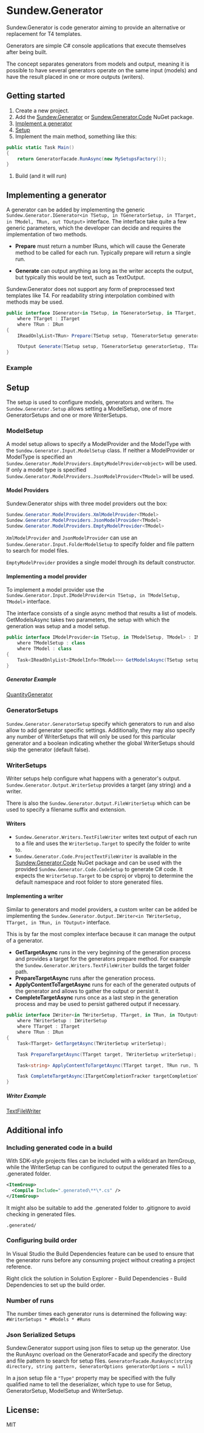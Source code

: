# Sundew.Generator

Sundew.Generator is code generator aiming to provide an alternative or replacement for T4 templates.

Generators are simple C# console applications that execute themselves after being built.

The concept separates generators from models and output, meaning it is possible to have several generators operate on the same input (models) and have the result placed in one or more outputs (writers).

## **Getting started**

1. Create a new project.
1. Add the [Sundew.Generator](https://www.nuget.org/packages/Sundew.Generator/) or [Sundew.Generator.Code](https://www.nuget.org/packages/Sundew.Generator.Code/) NuGet package.
1. [Implement a generator](#implement_a_generator)
1. [Setup](#setup)
1. Implement the main method, something like this:

```csharp
public static Task Main()
{
    return GeneratorFacade.RunAsync(new MySetupsFactory());
}
```

1. Build (and it will run)

## <a id="implement_a_generator"></a>**Implementing a generator**

A generator can be added by implementing the generic ```Sundew.Generator.IGenerator<in TSetup, in TGeneratorSetup, in TTarget, in TModel, TRun, out TOutput>``` interface.
The interface take quite a few generic parameters, which the developer can decide and requires the implementation of two methods.

* **Prepare** must return a number IRuns, which will cause the Generate method to be called for each run. Typically prepare will return a single run.

* **Generate** can output anything as long as the writer accepts the output, but typically this would be text, such as TextOutput.

Sundew.Generator does not support any form of preprocessed text templates like T4. For readability string interpolation combined with methods may be used.

```csharp
public interface IGenerator<in TSetup, in TGeneratorSetup, in TTarget, in TModel, TRun, out TOutput> : IGenerator
    where TTarget : ITarget
    where TRun : IRun
{
    IReadOnlyList<TRun> Prepare(TSetup setup, TGeneratorSetup generatorSetup, TTarget target, TModel model, string modelPath);

    TOutput Generate(TSetup setup, TGeneratorSetup generatorSetup, TTarget target, TModel model, TRun run, long index);
}
```

### **Example**

## <a id="setup"></a>**Setup**

The setup is used to configure models, generators and writers.
```The Sundew.Generator.Setup``` allows setting a ModelSetup, one of more GeneratorSetups and one or more WriterSetups.

### **ModelSetup**

A model setup allows to specify a ModelProvider and the ModelType with the ```Sundew.Generator.Input.ModelSetup``` class. If neither a ModelProvider or ModelType is specified an ```Sundew.Generator.ModelProviders.EmptyModelProvider<object>``` will be used.
If only a model type is specified ```Sundew.Generator.ModelProviders.JsonModelProvider<TModel>``` will be used.

#### **Model Providers**

Sundew.Generator ships with three model providers out the box:

```csharp
Sundew.Generator.ModelProviders.XmlModelProvider<TModel>
Sundew.Generator.ModelProviders.JsonModelProvider<TModel>
Sundew.Generator.ModelProviders.EmptyModelProvider<TModel>
```

```XmlModelProvider``` and ```JsonModelProvider``` can use an ```Sundew.Generator.Input.FolderModelSetup``` to specify folder and file pattern to search for model files.

```EmptyModelProvider``` provides a single model through its default constructor.

#### **Implementing a model provider**

To implement a model provider use the  ```Sundew.Generator.Input.IModelProvider<in TSetup, in TModelSetup, TModel>``` interface.

The interface consists of a single async method that results a list of models.
GetModelsAsync takes two parameters, the setup with which the generation was setup and a model setup.

```csharp
public interface IModelProvider<in TSetup, in TModelSetup, TModel> : IModelProvider
    where TModelSetup : class
    where TModel : class
{
    Task<IReadOnlyList<IModelInfo<TModel>>> GetModelsAsync(TSetup setup, TModelSetup modelSetup);
}
```

##### **Generator Example**

[QuantityGenerator](https://github.com/hugener/Sundew.Quantities/tree/master/Sources/Sundew.Quantities.Generator/Quantities/QuantityGenerator.cs)

### **GeneratorSetups**

```Sundew.Generator.GeneratorSetup``` specify which generators to run and also allow to add generator specific settings.
Additionally, they may also specify any number of WriterSetups that will only be used for this particular generator and a boolean indicating whether the global WriterSetups should skip the generator (default false).

### **WriterSetups**

Writer setups help configure what happens with a generator's output. ```Sundew.Generator.Output.WriterSetup``` provides a target (any string) and a writer.

There is also the ```Sundew.Generator.Output.FileWriterSetup``` which can be used to specify a filename suffix and extension.

#### **Writers**

* ```Sundew.Generator.Writers.TextFileWriter``` writes text output of each run to a file and uses the ```WriterSetup.Target``` to specify the folder to write to.
* ```Sundew.Generator.Code.ProjectTextFileWriter``` is available in the [Sundew.Generator.Code](https://www.nuget.org/packages/Sundew.Generator.CodeAnalysis) NuGet package and can be used with the provided ```Sundew.Generator.Code.CodeSetup``` to generate C# code. It expects the ```WriterSetup.Target``` to be csproj or vbproj to determine the default namespace and root folder to store generated files.

#### **Implementing a writer**

Similar to generators and model providers, a custom writer can be added be implementing the ```Sundew.Generator.Output.IWriter<in TWriterSetup, TTarget, in TRun, in TOutput>``` interface.

This is by far the most complex interface because it can manage the output of a generator.

* **GetTargetAsync** runs in the very beginning of the generation process and provides a target for the generators prepare method. For example the ```Sundew.Generator.Writers.TextFileWriter``` builds the target folder path.
* **PrepareTargetAsync** runs after the generation process.
* **ApplyContentToTargetAsync** runs for each of the generated outputs of the generator and allows to gather the output or persist it.
* **CompleteTargetAsync** runs once as a last step in the generation process and may be used to persist gathered output if necessary.

```csharp
public interface IWriter<in TWriterSetup, TTarget, in TRun, in TOutput> : IWriter
    where TWriterSetup : IWriterSetup
    where TTarget : ITarget
    where TRun : IRun
{
    Task<TTarget> GetTargetAsync(TWriterSetup writerSetup);

    Task PrepareTargetAsync(TTarget target, TWriterSetup writerSetup);

    Task<string> ApplyContentToTargetAsync(TTarget target, TRun run, TWriterSetup writerSetup, TOutput output);

    Task CompleteTargetAsync(ITargetCompletionTracker targetCompletionTracker);
}
```

##### **Writer Example**

[TextFileWriter](Sources/Sundew.Generator/Output/TextFileWriter.cs)

## **Additional info**

### **Including generated code in a build**

With SDK-style projects files can be included with a wildcard an ItemGroup, while the WriterSetup can be configured to output the generated files to a .generated folder.

```xml
<ItemGroup>
  <Compile Include=".generated\**\*.cs" />
</ItemGroup>
```

It might also be suitable to add the .generated folder to .gitignore to avoid checking in generated files.

```
.generated/
```

### **Configuring build order**

In Visual Studio the Build Dependencies feature can be used to ensure that the generator runs before any consuming project without creating a project reference.

Right click the solution in Solution Explorer - Build Dependencies - Build Dependencies to set up the build order.

### **Number of runs**

The number times each generator runs is determined the following way:
```#WriterSetups * #Models * #Runs```

### **Json Serialized Setups**

Sundew.Generator support using json files to setup up the generator.
Use the RunAsync overload on the GeneratorFacade and specify the directory and file pattern to search for setup files.
```GeneratorFacade.RunAsync(string directory, string pattern, GeneratorOptions generatorOptions = null)```

In a json setup file a ```"Type"``` property may be specified with the fully qualified name to tell the deserializer, which type to use for Setup, GeneratorSetup, ModelSetup and WriterSetup.

## **License:**

MIT
